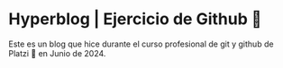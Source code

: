 # Hyperblog | Ejercicio de Github 👾
Este es un blog que hice durante el curso profesional de git y github de Platzi 💚 en Junio de 2024. 

